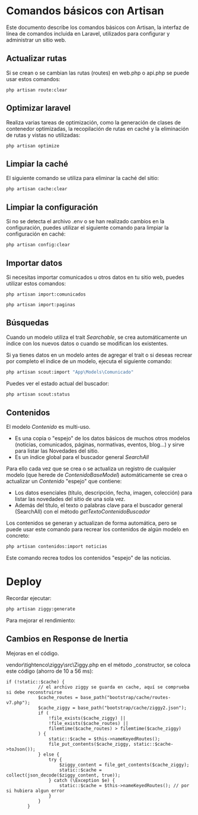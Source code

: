 # Comandos básicos con Artisan

Este documento describe los comandos básicos con Artisan, la interfaz de línea de comandos incluida en Laravel, utilizados para configurar y administrar un sitio web.

## Actualizar rutas

Si se crean o se cambian las rutas (routes) en web.php o api.php se puede usar estos comandos:

```
php artisan route:clear
```

## Optimizar laravel

Realiza varias tareas de optimización, como la generación de clases de contenedor optimizadas, la recopilación de rutas en caché y la eliminación de rutas y vistas no utilizadas:

```
php artisan optimize
```

## Limpiar la caché

El siguiente comando se utiliza para eliminar la caché del sitio:

```
php artisan cache:clear
```

## Limpiar la configuración

Si no se detecta el archivo .env o se han realizado cambios en la configuración, puedes utilizar el siguiente comando para limpiar la configuración en caché:

```
php artisan config:clear
```

## Importar datos

Si necesitas importar comunicados u otros datos en tu sitio web, puedes utilizar estos comandos:

```
php artisan import:comunicados
```

```
php artisan import:paginas
```

## Búsquedas

Cuando un modelo utiliza el trait _Searchable_, se crea automáticamente un índice con los nuevos datos o cuando se modifican los existentes.

Si ya tienes datos en un modelo antes de agregar el trait o si deseas recrear por completo el índice de un modelo, ejecuta el siguiente comando:

```bash
php artisan scout:import "App\Models\Comunicado"
```

Puedes ver el estado actual del buscador:
 
```bash
php artisan scout:status
```

## Contenidos

El modelo _Contenido_ es multi-uso. 

- Es una copia o "espejo" de los datos básicos de muchos otros modelos (noticias, comunicados, páginas, normativas, eventos, blog...) y sirve para listar las Novedades del sitio.
- Es un índice global para el buscador general _SearchAll_

Para ello cada vez que se crea o se actualiza un registro de cualquier modelo (que herede de _ContenidoBaseModel_) automáticamente se crea o actualizar un _Contenido_ "espejo" que contiene:

- Los datos esenciales (título, descripción, fecha, imagen, colección) para listar las novedades del sitio de una sola vez.
- Además del título, el texto o palabras clave para el buscador general (SearchAll) con el método _getTextoContenidoBuscador_


Los contenidos se generan y actualizan de forma automática, pero se puede usar este comando para recrear los contenidos de algún modelo en concreto:

```bash
php artisan contenidos:import noticias
```

Este comando recrea todos los contenidos "espejo" de las noticias.

# Deploy

Recordar ejecutar:

```bash
php artisan ziggy:generate
```

Para mejorar el rendimiento:

## Cambios en Response de Inertia

Mejoras en el código.

vendor\tightenco\ziggy\src\Ziggy.php en el método _constructor, se coloca este código (ahorro de 10 a 56 ms):
```
if (!static::$cache) {
            // el archivo ziggy se guarda en cache, aquí se comprueba si debe reconstruirse
            $cache_routes = base_path("bootstrap/cache/routes-v7.php");
            $cache_ziggy = base_path("bootstrap/cache/ziggy2.json");
            if (
                !file_exists($cache_ziggy) ||
                !file_exists($cache_routes) ||
                filemtime($cache_routes) > filemtime($cache_ziggy)
            ) {
                static::$cache = $this->nameKeyedRoutes();
                file_put_contents($cache_ziggy, static::$cache->toJson());
            } else {
                try {
                    $ziggy_content = file_get_contents($cache_ziggy);
                    static::$cache = collect(json_decode($ziggy_content, true));
                } catch (\Exception $e) {
                    static::$cache = $this->nameKeyedRoutes(); // por si hubiera algun error
                }
            }
        }
```
